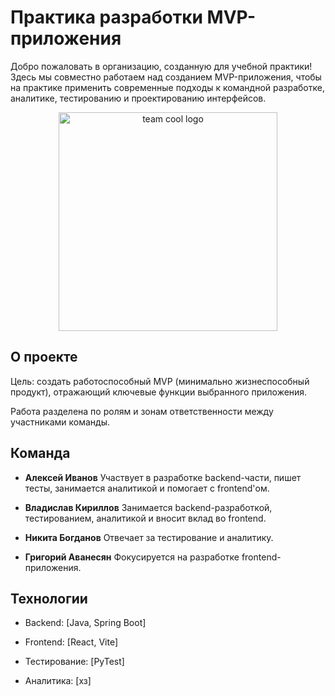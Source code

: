 # Практика разработки MVP-приложения
Добро пожаловать в организацию, созданную для учебной практики!
Здесь мы совместно работаем над созданием MVP-приложения, чтобы на практике применить современные подходы к командной разработке, аналитике, тестированию и проектированию интерфейсов.

<div align="center" width="500px"> <img src="https://github.com/user-attachments/assets/88699f5b-d73f-4878-bbd2-683fa7016d9c" width="350" alt="team cool logo" /> </div>

## О проекте
Цель: создать работоспособный MVP (минимально жизнеспособный продукт), отражающий ключевые функции выбранного приложения.

Работа разделена по ролям и зонам ответственности между участниками команды.

## Команда
- **Алексей Иванов**
Участвует в разработке backend-части, пишет тесты, занимается аналитикой и помогает с frontend'ом.

- **Владислав Кириллов**
Занимается backend-разработкой, тестированием, аналитикой и вносит вклад во frontend.

- **Никита Богданов**
Отвечает за тестирование и аналитику.

- **Григорий Аванесян**
Фокусируется на разработке frontend-приложения.

## Технологии
- Backend: [Java, Spring Boot]

- Frontend: [React, Vite]

- Тестирование: [PyTest]

- Аналитика: [хз]
